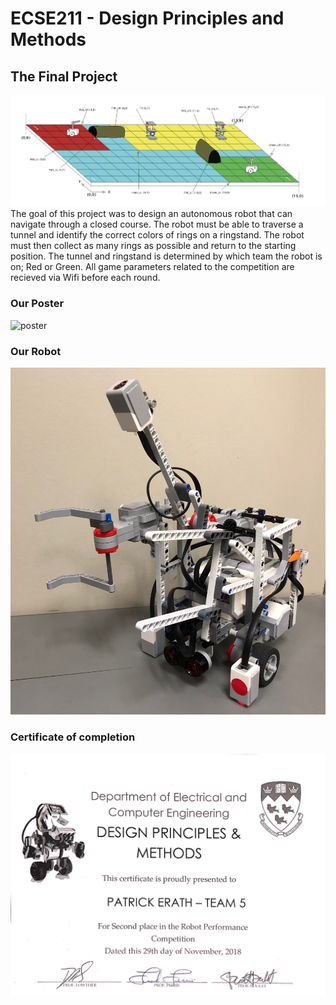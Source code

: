 # ECSE211 - Design Principles and Methods

## The Final Project
![playground](Images/Playground.png)
The goal of this project was to design an autonomous robot that can navigate through a closed course. The robot must be able to traverse a tunnel and identify the correct colors of rings on a ringstand. The robot must then collect as many rings as possible and return to the starting position. The tunnel and ringstand is determined by which team the robot is on; Red or Green. All game parameters related to the competition are recieved via Wifi before each round.


### Our Poster
![poster](Images/Poster.jpg)

### Our Robot
![robot](Images/Robot.jpg)

### Certificate of completion
![Certificate](Images/Certificate.jpg)
